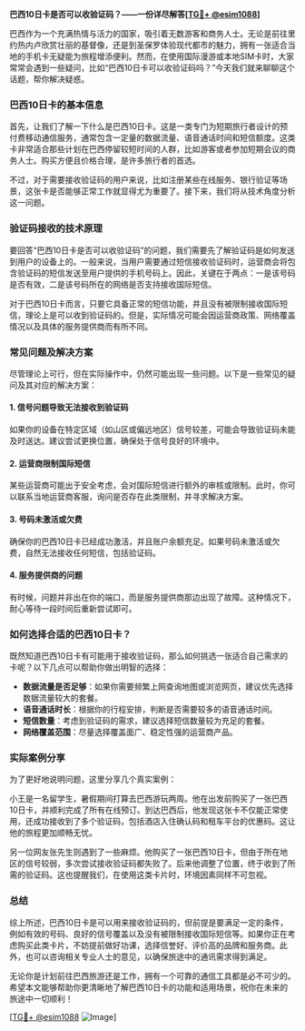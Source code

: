 **巴西10日卡是否可以收验证码？——一份详尽解答[[TG💪+ @esim1088](https://t.me/s/esim1088)]**

巴西作为一个充满热情与活力的国家，吸引着无数游客和商务人士。无论是前往里约热内卢欣赏壮丽的基督像，还是到圣保罗体验现代都市的魅力，拥有一张适合当地的手机卡无疑能为旅程增添便利。然而，在使用国际漫游或本地SIM卡时，大家常常会遇到一些疑问，比如“巴西10日卡可以收验证码吗？”今天我们就来聊聊这个话题，帮你解决疑惑。

### 巴西10日卡的基本信息

首先，让我们了解一下什么是巴西10日卡。这是一类专门为短期旅行者设计的预付费移动通信服务，通常包含一定量的数据流量、语音通话时间和短信额度。这类卡非常适合那些计划在巴西停留较短时间的人群，比如游客或者参加短期会议的商务人士。购买方便且价格合理，是许多旅行者的首选。

不过，对于需要接收验证码的用户来说，比如注册某些在线服务、银行验证等场景，这张卡是否能够正常工作就显得尤为重要了。接下来，我们将从技术角度分析这一问题。

### 验证码接收的技术原理

要回答“巴西10日卡是否可以收验证码”的问题，我们需要先了解验证码是如何发送到用户的设备上的。一般来说，当用户需要通过短信接收验证码时，运营商会将包含验证码的短信发送至用户提供的手机号码上。因此，关键在于两点：一是该号码是否有效，二是该号码所在的网络是否支持接收国际短信。

对于巴西10日卡而言，只要它具备正常的短信功能，并且没有被限制接收国际短信，理论上是可以收到验证码的。但是，实际情况可能会因运营商政策、网络覆盖情况以及具体的服务提供商而有所不同。

### 常见问题及解决方案

尽管理论上可行，但在实际操作中，仍然可能出现一些问题。以下是一些常见的疑问及其对应的解决方案：

#### 1. **信号问题导致无法接收到验证码**
   如果你的设备在特定区域（如山区或偏远地区）信号较差，可能会导致验证码未能及时送达。建议尝试更换位置，确保处于信号良好的环境中。

#### 2. **运营商限制国际短信**
   某些运营商可能出于安全考虑，会对国际短信进行额外的审核或限制。此时，你可以联系当地运营商客服，询问是否存在此类限制，并寻求解决方案。

#### 3. **号码未激活或欠费**
   确保你的巴西10日卡已经成功激活，并且账户余额充足。如果号码未激活或欠费，自然无法接收任何短信，包括验证码。

#### 4. **服务提供商的问题**
   有时候，问题并非出在你的端口，而是服务提供商那边出现了故障。这种情况下，耐心等待一段时间后重新尝试即可。

### 如何选择合适的巴西10日卡？

既然知道巴西10日卡有可能用于接收验证码，那么如何挑选一张适合自己需求的卡呢？以下几点可以帮助你做出明智的选择：

- **数据流量是否足够**：如果你需要频繁上网查询地图或浏览网页，建议优先选择数据流量较大的套餐。
- **语音通话时长**：根据你的行程安排，判断是否需要较多的语音通话时间。
- **短信数量**：考虑到验证码的需求，建议选择短信数量较为充足的套餐。
- **网络覆盖范围**：尽量选择覆盖面广、稳定性强的运营商产品。

### 实际案例分享

为了更好地说明问题，这里分享几个真实案例：

小王是一名留学生，暑假期间打算去巴西游玩两周。他在出发前购买了一张巴西10日卡，并顺利完成了所有在线预订。到达巴西后，他发现这张卡不仅能正常使用，还成功接收到了多个验证码，包括酒店入住确认码和租车平台的优惠码。这让他的旅程更加顺畅无忧。

另一位网友张先生则遇到了一些麻烦。他购买了一张巴西10日卡，但由于所在地区的信号较弱，多次尝试接收验证码都失败了。后来他调整了位置，终于收到了所需的验证码。这也提醒我们，在使用这类卡片时，环境因素同样不可忽视。

### 总结

综上所述，巴西10日卡是可以用来接收验证码的，但前提是要满足一定的条件，例如有效的号码、良好的信号覆盖以及没有被限制接收国际短信等。如果你正在考虑购买此类卡片，不妨提前做好功课，选择信誉好、评价高的品牌和服务商。此外，也可以咨询相关专业人士的意见，以确保旅途中的通讯需求得到满足。

无论你是计划前往巴西旅游还是工作，拥有一个可靠的通信工具都是必不可少的。希望本文能够帮助你更清晰地了解巴西10日卡的功能和适用场景，祝你在未来的旅途中一切顺利！

[[TG💪+ @esim1088](https://t.me/s/esim1088) ![Image](https://i.postimg.cc/4NQfJmqS/Snipaste-2025-05-13-00-14-12.png)]